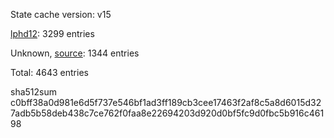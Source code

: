 State cache version: v15

[lphd12](https://www.github.com/lphd12): 3299 entries

Unknown, [source](https://dxvkcachehost.codepotatoes.de): 1344 entries

Total: 4643 entries

sha512sum
c0bff38a0d981e6d5f737e546bf1ad3ff189cb3cee17463f2af8c5a8d6015d327adb5b58deb438c7ce762f0faa8e22694203d920d0bf5fc9d0fbc5b916c46198
